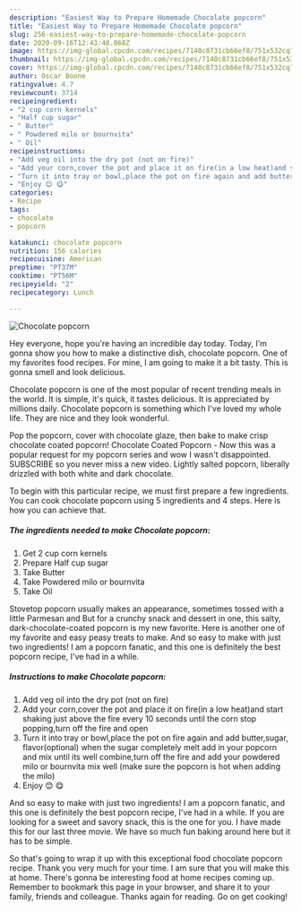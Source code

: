 ```yaml
---
description: "Easiest Way to Prepare Homemade Chocolate popcorn"
title: "Easiest Way to Prepare Homemade Chocolate popcorn"
slug: 256-easiest-way-to-prepare-homemade-chocolate-popcorn
date: 2020-09-16T12:43:48.868Z
image: https://img-global.cpcdn.com/recipes/7140c8731cb66ef8/751x532cq70/chocolate-popcorn-recipe-main-photo.jpg
thumbnail: https://img-global.cpcdn.com/recipes/7140c8731cb66ef8/751x532cq70/chocolate-popcorn-recipe-main-photo.jpg
cover: https://img-global.cpcdn.com/recipes/7140c8731cb66ef8/751x532cq70/chocolate-popcorn-recipe-main-photo.jpg
author: Oscar Boone
ratingvalue: 4.7
reviewcount: 3714
recipeingredient:
- "2 cup corn kernels"
- "Half cup sugar"
- " Butter"
- " Powdered milo or bournvita"
- " Oil"
recipeinstructions:
- "Add veg oil into the dry pot (not on fire)"
- "Add your corn,cover the pot and place it on fire(in a low heat)and start shaking just above the fire every 10 seconds until the corn stop popping,turn off the fire and open"
- "Turn it into tray or bowl,place the pot on fire again and add butter,sugar, flavor(optional) when the sugar completely melt add in your popcorn and mix until its well combine,turn off the fire and add your powdered milo or bournvita mix well (make sure the popcorn is hot when adding the milo)"
- "Enjoy 😊 😋"
categories:
- Recipe
tags:
- chocolate
- popcorn

katakunci: chocolate popcorn 
nutrition: 156 calories
recipecuisine: American
preptime: "PT37M"
cooktime: "PT56M"
recipeyield: "2"
recipecategory: Lunch

---
```



![Chocolate popcorn](https://img-global.cpcdn.com/recipes/7140c8731cb66ef8/751x532cq70/chocolate-popcorn-recipe-main-photo.jpg)

Hey everyone, hope you're having an incredible day today. Today, I'm gonna show you how to make a distinctive dish, chocolate popcorn. One of my favorites food recipes. For mine, I am going to make it a bit tasty. This is gonna smell and look delicious.

Chocolate popcorn is one of the most popular of recent trending meals in the world. It is simple, it's quick, it tastes delicious. It is appreciated by millions daily. Chocolate popcorn is something which I've loved my whole life. They are nice and they look wonderful.

Pop the popcorn, cover with chocolate glaze, then bake to make crisp chocolate coated popcorn! Chocolate Coated Popcorn - Now this was a popular request for my popcorn series and wow I wasn&#39;t disappointed. SUBSCRIBE so you never miss a new video. Lightly salted popcorn, liberally drizzled with both white and dark chocolate.


To begin with this particular recipe, we must first prepare a few ingredients. You can cook chocolate popcorn using 5 ingredients and 4 steps. Here is how you can achieve that.

<!--inarticleads1-->

##### The ingredients needed to make Chocolate popcorn:

1. Get 2 cup corn kernels
1. Prepare Half cup sugar
1. Take  Butter
1. Take  Powdered milo or bournvita
1. Take  Oil


Stovetop popcorn usually makes an appearance, sometimes tossed with a little Parmesan and But for a crunchy snack and dessert in one, this salty, dark-chocolate-coated popcorn is my new favorite. Here is another one of my favorite and easy peasy treats to make. And so easy to make with just two ingredients! I am a popcorn fanatic, and this one is definitely the best popcorn recipe, I&#39;ve had in a while. 

<!--inarticleads2-->

##### Instructions to make Chocolate popcorn:

1. Add veg oil into the dry pot (not on fire)
1. Add your corn,cover the pot and place it on fire(in a low heat)and start shaking just above the fire every 10 seconds until the corn stop popping,turn off the fire and open
1. Turn it into tray or bowl,place the pot on fire again and add butter,sugar, flavor(optional) when the sugar completely melt add in your popcorn and mix until its well combine,turn off the fire and add your powdered milo or bournvita mix well (make sure the popcorn is hot when adding the milo)
1. Enjoy 😊 😋


And so easy to make with just two ingredients! I am a popcorn fanatic, and this one is definitely the best popcorn recipe, I&#39;ve had in a while. If you are looking for a sweet and savory snack, this is the one for you. I have made this for our last three movie. We have so much fun baking around here but it has to be simple. 

So that's going to wrap it up with this exceptional food chocolate popcorn recipe. Thank you very much for your time. I am sure that you will make this at home. There's gonna be interesting food at home recipes coming up. Remember to bookmark this page in your browser, and share it to your family, friends and colleague. Thanks again for reading. Go on get cooking!
